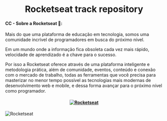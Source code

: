 <h1 align="center"> Rocketseat track repository </h1>

<h4> CC - Sobre a Rocketseat 🚀:</h4>
<p>Mais do que uma plataforma de educação em tecnologia, somos uma comunidade incrível de programadores em busca do próximo nível.
  
Em um mundo onde a informação fica obsoleta cada vez mais rápido, velocidade de aprendizado é a chave para o sucesso.

Por isso a Rocketseat oferece através de uma plataforma inteligente e metodologia prática, além de comunidade, eventos, conteúdo e conexão com o mercado de 
trabalho, todas as ferramentas que você precisa para masterizar no menor tempo possível as tecnologias mais modernas de desenvolvimento web e mobile, e dessa forma avançar para o próximo nível como programador.

</p>

<h4 align="center">

[![Rocketseat](https://img.shields.io/badge/-Rocketseat_[Clique_Aqui]-blueviolet?style=for-the-badge&logo=Apache-RocketMQ&logoWidth=30&logoColor=critical&color=7159C1&labelColor=19191C)](https://rocketseat.com.br/)
</h4>

![Rocketseat](https://miro.medium.com/max/3840/1*34-5tbanwB0yo0ccyP_7oA.jpeg)
